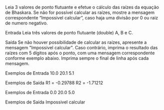 Leia 3 valores de ponto flutuante e efetue o cálculo das raízes da equação de Bhaskara. 
Se não for possível calcular as raízes, mostre a mensagem correspondente “Impossivel calcular”, caso haja uma divisão por 0 ou raiz de numero negativo.

Entrada
Leia três valores de ponto flutuante (double) A, B e C.

Saída
Se não houver possibilidade de calcular as raízes, apresente a mensagem "Impossivel calcular". Caso contrário, imprima o resultado das raízes com 5 dígitos após o ponto, com uma mensagem correspondente conforme exemplo abaixo. Imprima sempre o final de linha após cada mensagem.

Exemplos de Entrada
10.0 20.1 5.1

Exemplos de Saída
R1 = -0.29788
R2 = -1.71212

Exemplos de Entrada
0.0 20.0 5.0

Exemplos de Saída
Impossivel calcular

